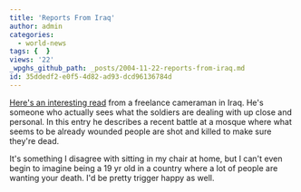 ```yaml
---
title: 'Reports From Iraq'
author: admin
categories:
  - world-news
tags: {  }
views: '22'
_wpghs_github_path: _posts/2004-11-22-reports-from-iraq.md
id: 35ddedf2-e0f5-4d82-ad93-dcd96136784d
---
```

<p><a href="http://www.kevinsites.net/2004_11_21_archive.html#110107420331292115">Here's an interesting read</a> from a freelance cameraman in Iraq.  He's someone who actually sees what the soldiers are dealing with up close and personal.  In this entry he describes a recent battle at a mosque where what seems to be already wounded people are shot and killed to make sure they're dead.</p>
<p>It's something I disagree with sitting in my chair at home, but I can't even begin to imagine being a 19 yr old in a country where a lot of people are wanting your death.  I'd be pretty trigger happy as well.</p>
